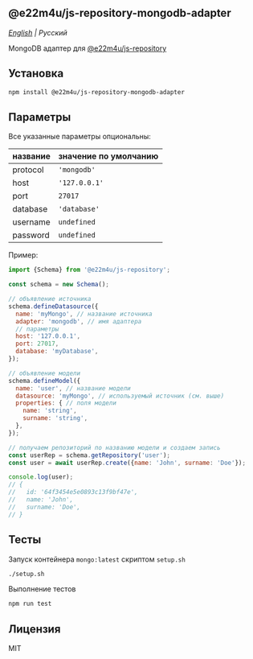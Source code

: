 ## @e22m4u/js-repository-mongodb-adapter

*[English](README.md) | Русский*

MongoDB адаптер для [@e22m4u/js-repository](https://www.npmjs.com/package/@e22m4u/js-repository)  

## Установка

```bash
npm install @e22m4u/js-repository-mongodb-adapter
```

## Параметры

Все указанные параметры опциональны:

| название | значение по умолчанию |
|----------|-----------------------|
| protocol | `'mongodb'`           |
| host     | `'127.0.0.1'`         |
| port     | `27017`               |
| database | `'database'`          |
| username | `undefined`           |
| password | `undefined`           |

Пример:

```js
import {Schema} from '@e22m4u/js-repository';

const schema = new Schema();

// объявление источника
schema.defineDatasource({
  name: 'myMongo', // название источника
  adapter: 'mongodb', // имя адаптера
  // параметры
  host: '127.0.0.1',
  port: 27017,
  database: 'myDatabase',
});

// объявление модели
schema.defineModel({
  name: 'user', // название модели
  datasource: 'myMongo', // используемый источник (см. выше)
  properties: { // поля модели
    name: 'string',
    surname: 'string',
  },
});

// получаем репозиторий по названию модели и создаем запись
const userRep = schema.getRepository('user');
const user = await userRep.create({name: 'John', surname: 'Doe'});

console.log(user);
// {
//   id: '64f3454e5e0893c13f9bf47e',
//   name: 'John',
//   surname: 'Doe',
// }
```

## Тесты

Запуск контейнера `mongo:latest` скриптом `setup.sh`

```bash
./setup.sh
```

Выполнение тестов

```bash
npm run test
```

## Лицензия

MIT
